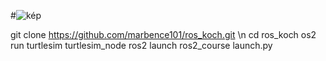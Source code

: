 #![kép](https://github.com/marbence101/ros_koch/assets/72440997/3e2e1fec-ab34-4087-a4b8-0ee142744564)


git clone https://github.com/marbence101/ros_koch.git \n
cd ros_koch
os2 run turtlesim turtlesim_node
ros2 launch ros2_course launch.py
